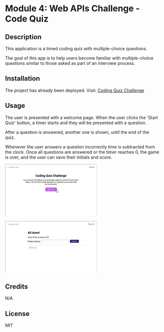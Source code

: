 # Module 4: Web APIs Challenge - Code Quiz

## Description

This application is a timed coding quiz with multiple-choice questions. 

The goal of this app is to help users become familiar with multiple-choice questions similar to those asked as part of an interview process.

## Installation

The project has already been deployed. Visit: [Coding Quiz Challenge](https://mbenitez1607.github.io/module4-challenge/)

## Usage
 
The user is presented with a welcome page. When the user clicks the 'Start Quiz' button, a timer starts and they will be presented with a question.

After a question is answered, another one is shown, until the end of the quiz.

Whenever the user answers a question incorrectly time is subtracted from the clock.
Once all questions are answered or the timer reaches 0, the game is over, and the user can save their initials and score.

<img
  src="./assets/images/Module 4 Challenge - welcome page.png"
  alt="Screenshot of the Coding Quiz Challenge welcome page"
  style="display: inline-block; margin: 0 auto; max-width: 300px">

<img
  src="./assets/images/Module 4 Challenge - results page.png"
  alt="Screenshot of the Coding Quiz Challenge results page"
  style="display: inline-block; margin: 0 auto; max-width: 300px">

## Credits

N/A

## License

MIT